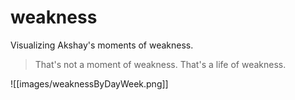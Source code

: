 # weakness

Visualizing Akshay's moments of weakness.

> That's not a moment of weakness. That's a life of weakness.

![[images/weaknessByDayWeek.png]]
